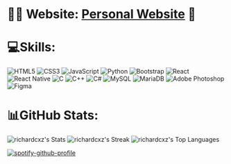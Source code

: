 # <div align="left">👨‍💻 Website: [Personal Website](http://richardcxz.github.io) 🚀</div>  

# 💻Skills:
![HTML5](https://img.shields.io/badge/html5-%23E34F26.svg?style=for-the-badge&logo=html5&logoColor=white) ![CSS3](https://img.shields.io/badge/css3-%231572B6.svg?style=for-the-badge&logo=css3&logoColor=white) ![JavaScript](https://img.shields.io/badge/javascript-%23323330.svg?style=for-the-badge&logo=javascript&logoColor=%23F7DF1E) ![Python](https://img.shields.io/badge/python-3670A0?style=for-the-badge&logo=python&logoColor=ffdd54) ![Bootstrap](https://img.shields.io/badge/bootstrap-%23563D7C.svg?style=for-the-badge&logo=bootstrap&logoColor=white) ![React](https://img.shields.io/badge/react-%2320232a.svg?style=for-the-badge&logo=react&logoColor=%2361DAFB) ![React Native](https://img.shields.io/badge/react_native-%2320232a.svg?style=for-the-badge&logo=react&logoColor=%2361DAFB) ![C](https://img.shields.io/badge/c-%2300599C.svg?style=for-the-badge&logo=c&logoColor=white) ![C++](https://img.shields.io/badge/c++-%2300599C.svg?style=for-the-badge&logo=c%2B%2B&logoColor=white) ![C#](https://img.shields.io/badge/c%23-%23239120.svg?style=for-the-badge&logo=c-sharp&logoColor=white)  ![MySQL](https://img.shields.io/badge/mysql-%2300f.svg?style=for-the-badge&logo=mysql&logoColor=white) ![MariaDB](https://img.shields.io/badge/MariaDB-003545?style=for-the-badge&logo=mariadb&logoColor=white)    ![Adobe Photoshop](https://img.shields.io/badge/adobephotoshop-%2331A8FF.svg?style=for-the-badge&logo=adobephotoshop&logoColor=white) 	![Figma](https://img.shields.io/badge/figma-%23F24E1E.svg?style=for-the-badge&logo=figma&logoColor=white)
# 📊GitHub Stats:
![richardcxz's Stats](https://github-readme-stats.vercel.app/api?username=richardcxz&theme=gotham&show_icons=true&hide_border=true&count_private=true)
![richardcxz's Streak](https://github-readme-streak-stats.herokuapp.com/?user=richardcxz&theme=gotham&hide_border=true)
![richardcxz's Top Languages](https://github-readme-stats.vercel.app/api/top-langs/?username=richardcxz&theme=gotham&show_icons=true&hide_border=true&layout=compact)

[![spotify-github-profile](https://spotify-github-profile.vercel.app/api/view?uid=21cuipihhrzeetswthmxsa5ry&cover_image=true&theme=default)](https://github.com/kittinan/spotify-github-profile)
